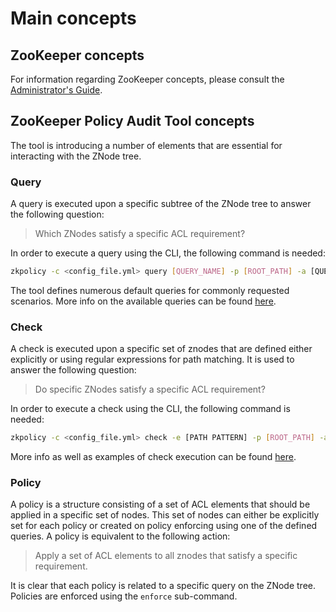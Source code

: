# Main concepts

## ZooKeeper concepts
For information regarding ZooKeeper concepts, please consult the [Administrator's Guide](https://zookeeper.apache.org/doc/r3.6.1/zookeeperAdmin.html).

## ZooKeeper Policy Audit Tool concepts
The tool is introducing a number of elements that are essential for interacting with the ZNode tree.

### Query
A query is executed upon a specific subtree of the ZNode tree to answer the following question:
> Which ZNodes satisfy a specific ACL requirement?

In order to execute a query using the CLI, the following command is needed:
```bash
zkpolicy -c <config_file.yml> query [QUERY_NAME] -p [ROOT_PATH] -a [QUERY ARGS]
```

The tool defines numerous default queries for commonly requested scenarios. More info on the available queries can be found [here](./queries.md).

### Check
A check is executed upon a specific set of znodes that are defined either explicitly or using regular expressions for path matching. It is used to answer the following question:
> Do specific ZNodes satisfy a specific ACL requirement?

In order to execute a check using the CLI, the following command is needed:
```bash
zkpolicy -c <config_file.yml> check -e [PATH PATTERN] -p [ROOT_PATH] -a [CHECK ACLS]
```

More info as well as examples of check execution can be found [here](./checks.md).

### Policy
A policy is a structure consisting of a set of ACL elements that should be applied in a specific set of nodes. This set of nodes can either be explicitly set for each policy or created on policy enforcing using one of the defined queries. A policy is equivalent to the following action:

> Apply a set of ACL elements to all znodes that satisfy a specific requirement.

It is clear that each policy is related to a specific query on the ZNode tree. Policies are enforced using the `enforce` sub-command.
